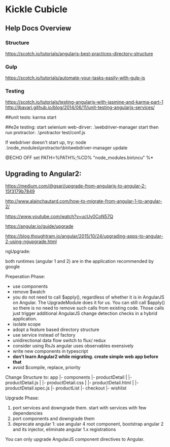 # Kickle Cubicle

## Help Docs Overview

### Structure
https://scotch.io/tutorials/angularjs-best-practices-directory-structure

### Gulp
https://scotch.io/tutorials/automate-your-tasks-easily-with-gulp-js

### Testing
https://scotch.io/tutorials/testing-angularjs-with-jasmine-and-karma-part-1
http://jbavari.github.io/blog/2014/06/11/unit-testing-angularjs-services/

##unit tests:
karma start


##e2e testing:
start selenium web-dirver:
.\webdriver-manager start
then run protractor:
.\protractor test/conf.js

If webdriver doesn't start up, try:
node .\node_modules\protractor\bin\webdriver-manager update

@ECHO OFF
set PATH=%PATH%;%CD%
"node_modules\.bin\ncu" %*


## Upgrading to Angular2:
https://medium.com/@gsari/upgrade-from-angularjs-to-angular-2-15f3179b7849

http://www.alainchautard.com/how-to-migrate-from-angular-1-to-angular-2/

https://www.youtube.com/watch?v=ucUy0CoN57Q

https://angular.io/guide/upgrade

https://blog.thoughtram.io/angular/2015/10/24/upgrading-apps-to-angular-2-using-ngupgrade.html


ngUpgrade:

both runtimes (angular 1 and 2) are in the application 
recommended by google

Preperation Phase:
* use components
* remove $watch
* you do not need to call $apply(), regardless of whether it is in AngularJS on Angular. The UpgradeModule does it for us. You can still call $apply() so there is no need to remove such calls from existing code. Those calls just trigger additional AngularJS change detection checks in a hybrid application.
* isolate scope
* adopt a feature based directory structure
* use service instead of factory
* unidirectional data flow
	switch to flux/ redux
* consider using RxJs 
	angular uses observables exensively
* write new components in typescript
* **don't learn Angular2 while migrating. create simple web app before that**
* avoid $compile, replace, priority

Change Structure to:
app
|- components
  |- productDetail
  | |- productDetail.js
  | |- productDetail.css
  | |- productDetail.html
  | |- productDetail.spec.js
  |- productList
  |- checkout
  |- wishlist


Upgrade Phase:
1. port services and downgrade them. start with services with few dependencies
2. port components and downgrade them
3. deprecate angular 1: use angular 4 root component, bootstrap angular 2 and its injector, eliminate angular 1.x registrations

You can only upgrade AngularJS component directives to Angular.

